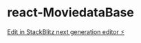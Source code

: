 # react-MoviedataBase

[Edit in StackBlitz next generation editor ⚡️](https://stackblitz.com/~/github.com/NULGEN/react-MoviedataBase)